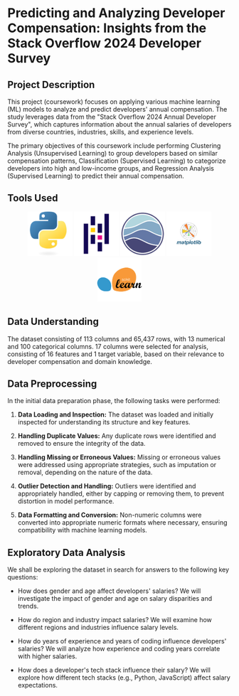 # Predicting and Analyzing Developer Compensation: Insights from the Stack Overflow 2024 Developer Survey

## Project Description

This project (coursework) focuses on applying various machine learning (ML) models to analyze and predict developers' annual compensation. The study leverages data from the "Stack Overflow 2024 Annual Developer Survey", which captures information about the annual salaries of developers from diverse countries, industries, skills, and experience levels. 

The primary objectives of this coursework include performing Clustering Analysis (Unsupervised Learning) to group developers based on similar compensation patterns, Classification (Supervised Learning) to categorize developers into high and low-income groups, and Regression Analysis (Supervised Learning) to predict their annual compensation. 

## Tools Used

<p align="center">
  <img src="images/skills/python.png" width="100" height="100">
  <img src="images/skills/pandas.png" width="100" height="100">
  <img src="images/skills/seaborn.png" width="100" height="100">
  <img src="images/skills/matplot.png" width="100" height="100">
  <img src="images/skills/Sklearn.png" width="100" height="100">
</p>

## Data Understanding

The dataset consisting of 113 columns and 65,437 rows, with 13 numerical and 100 categorical columns. 17 columns were selected for analysis, consisting of 16 features and 1 target variable, based on their relevance to developer compensation and domain knowledge.

## Data Preprocessing
In the initial data preparation phase, the following tasks were performed:

1. **Data Loading and Inspection:** The dataset was loaded and initially inspected for understanding its structure and key features.

2. **Handling Duplicate Values:** Any duplicate rows were identified and removed to ensure the integrity of the data.

3. **Handling Missing or Erroneous Values:** Missing or erroneous values were addressed using appropriate strategies, such as imputation or removal, depending on the nature of the data.

4. **Outlier Detection and Handling:** Outliers were identified and appropriately handled, either by capping or removing them, to prevent distortion in model performance.

5. **Data Formatting and Conversion:** Non-numeric columns were converted into appropriate numeric formats where necessary, ensuring compatibility with machine learning models.

## Exploratory Data Analysis

We shall be exploring the dataset in search for answers to the following key questions:

- How does gender and age affect developers' salaries?
We will investigate the impact of gender and age on salary disparities and trends.

- How do region and industry impact salaries?
We will examine how different regions and industries influence salary levels.

- How do years of experience and years of coding influence developers' salaries?
We will analyze how experience and coding years correlate with higher salaries.

- How does a developer's tech stack influence their salary?
We will explore how different tech stacks (e.g., Python, JavaScript) affect salary expectations.


